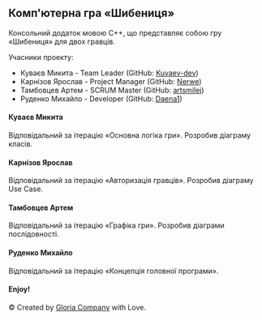 <h2>Комп'ютерна гра &#171;Шибениця&#187;</h2>

Консольний додаток мовою С++, що представляє собою гру &#171;Шибениця&#187; для двох гравців.

Учасники проекту:
- Куваєв Микита - Team Leader (GitHub: <a href="https://github.com/Kuvaev-dev">Kuvaev-dev</a>)
- Карнізов Ярослав - Project Manager (GitHub: <a href="https://github.com/Nerwe">Nerwe</a>)
- Тамбовцев Артем - SCRUM Master (GitHub: <a href="https://github.com/artsmilej">artsmilej</a>)
- Руденко Михайло - Developer (GitHub: <a href="https://github.com/Daena1">Daena1</a>)

<h4>Куваєв Микита</h4>
Відповідальний за ітерацію &#171;Основна логіка гри&#187;. Розробив діаграму класів.
<h4>Карнізов Ярослав</h4>
Відповідальний за ітерацію &#171;Авторизація гравців&#187;. Розробив діаграму Use Case.
<h4>Тамбовцев Артем</h4>
Відповідальний за ітерацію &#171;Графіка гри&#187;. Розробив діаграми послідовності.
<h4>Руденко Михайло</h4>
Відповідальний за ітерацію &#171;Концепція головної програми&#187;.

<h4>Enjoy!</h4>

&copy; Created by <a href="https://github.com/GloriaCompany">Gloria Company</a> with Love.
